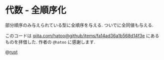 # 代数 - 全順序化

部分順序のみ与えられている型に全順序を与える.
ついでに全同値も与える.

このコードは
[qiita.com/hatoo@github/items/fa14ad36a1b568d14f3e](https://qiita.com/hatoo@github/items/fa14ad36a1b568d14f3e)
にあるものを拝借した.
作者の `@hatoo` に感謝します.

@[rust](algebra.total.rs)
